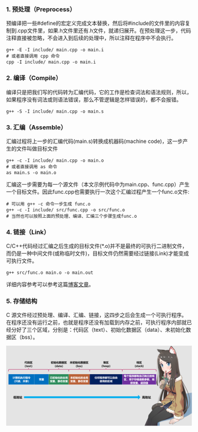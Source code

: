 ### 1. 预处理（Preprocess）

预编译把一些#define的宏定义完成文本替换，然后将#include的文件里的内容复制到.cpp文件里，如果.h文件里还有.h文件，就递归展开。在预处理这一步，代码注释直接被忽略，不会进入到后续的处理中，所以注释在程序中不会执行。

    g++ -E -I include/ main.cpp -o main.i
    # 或者直接调用 cpp 命令
    cpp -I include/ main.cpp -o main.i

### 2. 编译（Compile）

编译只是把我们写的代码转为汇编代码，它的工作是检查词法和语法规则，所以，如果程序没有词法或则语法错误，那么不管逻辑是怎样错误的，都不会报错。

    g++ -S -I include/ main.cpp -o main.s

### 3. 汇编（Assemble）

汇编过程将上一步的汇编代码(main.s)转换成机器码(machine code)，这一步产生的文件叫做目标文件

    g++ -c -I include/ main.cpp -o main.o
    # 或者直接调用 as 命令
    as main.s -o main.o

汇编这一步需要为每一个源文件（本文示例代码中为main.cpp、func.cpp）产生一个目标文件。因此func.cpp也需要执行一次这个汇编过程产生一个func.o文件:

    # 可以用 g++ -c 命令一步生成 func.o
    g++ -c -I include/ src/func.cpp -o src/func.o
    # 当然也可以按照上面的预处理、编译、汇编三个步骤生成func.o

### 4. 链接（Link）

C/C++代码经过汇编之后生成的目标文件(\*.o)并不是最终的可执行二进制文件，而仍是一种中间文件(或称临时文件)，目标文件仍然需要经过链接(Link)才能变成可执行文件。

    g++ src/func.o main.o -o main.out

详细内容参考可以参考这篇[博客文章][1]。

### 5. 存储结构

C 源文件经过预处理、编译、汇编、链接，这四步之后会生成一个可执行程序。在程序还没有运行之前，也就是程序还没有加载到内存之前，可执行程序内部就已经分好了三个区域，分别是：代码区（text）、初始化数据区（data）、未初始化数据区（bss）。

![alt text](image.png)


[1]: https://wx-chevalier.github.io/books/cpp-notes/01.%E8%AF%AD%E6%B3%95%E5%9F%BA%E7%A1%80/%E7%BC%96%E8%AF%91%E4%B8%8E%E8%BF%90%E8%A1%8C/%E7%BC%96%E8%AF%91%E5%99%A8/gcc/99.%E5%8F%82%E8%80%83%E8%B5%84%E6%96%99/2023-%E8%AF%A6%E8%A7%A3-c-c++-%E4%BB%A3%E7%A0%81%E7%9A%84%E9%A2%84%E5%A4%84%E7%90%86%E7%BC%96%E8%AF%91%E6%B1%87%E7%BC%96%E9%93%BE%E6%8E%A5%E5%85%A8%E8%BF%87%E7%A8%8B/

[2]: https://www.cnblogs.com/traditional/p/13194862.html